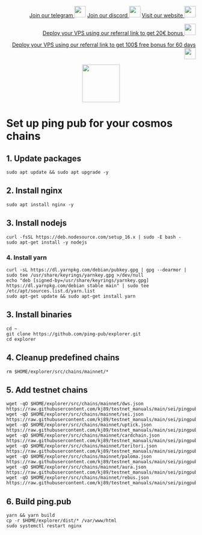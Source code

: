 <p style="font-size:14px" align="right">
<a href="https://t.me/kjnotes" target="_blank">Join our telegram <img src="https://user-images.githubusercontent.com/50621007/183283867-56b4d69f-bc6e-4939-b00a-72aa019d1aea.png" width="30"/></a>
<a href="https://discord.gg/fRVzvPBh" target="_blank">Join our discord <img src="https://user-images.githubusercontent.com/50621007/176236430-53b0f4de-41ff-41f7-92a1-4233890a90c8.png" width="30"/></a>
<a href="https://kjnodes.com/" target="_blank">Visit our website <img src="https://user-images.githubusercontent.com/50621007/168689709-7e537ca6-b6b8-4adc-9bd0-186ea4ea4aed.png" width="30"/></a>
</p>

<p style="font-size:14px" align="right">
<a href="https://hetzner.cloud/?ref=y8pQKS2nNy7i" target="_blank">Deploy your VPS using our referral link to get 20€ bonus <img src="https://user-images.githubusercontent.com/50621007/174612278-11716b2a-d662-487e-8085-3686278dd869.png" width="30"/></a>
</p>
<p style="font-size:14px" align="right">
<a href="https://m.do.co/c/17b61545ca3a" target="_blank">Deploy your VPS using our referral link to get 100$ free bonus for 60 days <img src="https://user-images.githubusercontent.com/50621007/183284313-adf81164-6db4-4284-9ea0-bcb841936350.png" width="30"/></a>
</p>

<p align="center">
  <img height="100" height="auto" src="https://user-images.githubusercontent.com/50621007/169664551-39020c2e-fa95-483b-916b-c52ce4cb907c.png">
</p>

# Set up ping pub for your cosmos chains

## 1. Update packages
```
sudo apt update && sudo apt upgrade -y
```

## 2. Install nginx
```
sudo apt install nginx -y
```

## 3. Install nodejs
```
curl -fsSL https://deb.nodesource.com/setup_16.x | sudo -E bash -
sudo apt-get install -y nodejs
```

### 4. Install yarn
```
curl -sL https://dl.yarnpkg.com/debian/pubkey.gpg | gpg --dearmor | sudo tee /usr/share/keyrings/yarnkey.gpg >/dev/null
echo "deb [signed-by=/usr/share/keyrings/yarnkey.gpg] https://dl.yarnpkg.com/debian stable main" | sudo tee /etc/apt/sources.list.d/yarn.list
sudo apt-get update && sudo apt-get install yarn
```

## 3. Install binaries
```
cd ~
git clone https://github.com/ping-pub/explorer.git
cd explorer
```

## 4. Cleanup predefined chains
```
rm $HOME/explorer/src/chains/mainnet/*
```

## 5. Add testnet chains
```
wget -qO $HOME/explorer/src/chains/mainnet/dws.json https://raw.githubusercontent.com/kj89/testnet_manuals/main/sei/pingpub_chains/dws.json
wget -qO $HOME/explorer/src/chains/mainnet/sei.json https://raw.githubusercontent.com/kj89/testnet_manuals/main/sei/pingpub_chains/sei.json
wget -qO $HOME/explorer/src/chains/mainnet/uptick.json https://raw.githubusercontent.com/kj89/testnet_manuals/main/sei/pingpub_chains/uptick.json
wget -qO $HOME/explorer/src/chains/mainnet/cardchain.json https://raw.githubusercontent.com/kj89/testnet_manuals/main/sei/pingpub_chains/cardchain.json
wget -qO $HOME/explorer/src/chains/mainnet/teritori.json https://raw.githubusercontent.com/kj89/testnet_manuals/main/sei/pingpub_chains/teritori.json
wget -qO $HOME/explorer/src/chains/mainnet/paloma.json https://raw.githubusercontent.com/kj89/testnet_manuals/main/sei/pingpub_chains/paloma.json
wget -qO $HOME/explorer/src/chains/mainnet/aura.json https://raw.githubusercontent.com/kj89/testnet_manuals/main/sei/pingpub_chains/aura.json
wget -qO $HOME/explorer/src/chains/mainnet/rebus.json https://raw.githubusercontent.com/kj89/testnet_manuals/main/sei/pingpub_chains/rebus.json
```

## 6. Build ping.pub
```
yarn && yarn build
cp -r $HOME/explorer/dist/* /var/www/html
sudo systemctl restart nginx
```
